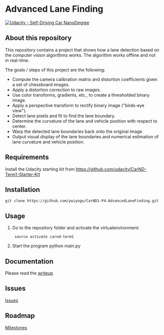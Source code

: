 # Advanced Lane Finding
[![Udacity - Self-Driving Car NanoDegree](https://s3.amazonaws.com/udacity-sdc/github/shield-carnd.svg)](http://www.udacity.com/drive)


## About this repository

This repository contains a project that shows how a lane detection based on the computer vision algorithms works. The algorithm works offline and not in real-time.


The goals / steps of this project are the following:

* Compute the camera calibration matrix and distortion coefficients given a set of chessboard images.
* Apply a distortion correction to raw images.
* Use color transforms, gradients, etc., to create a thresholded binary image.
* Apply a perspective transform to rectify binary image ("birds-eye view").
* Detect lane pixels and fit to find the lane boundary.
* Determine the curvature of the lane and vehicle position with respect to center.
* Warp the detected lane boundaries back onto the original image.
* Output visual display of the lane boundaries and numerical estimation of lane curvature and vehicle position.

## Requirements

Install the Udacity starting kit from <https://github.com/udacity/CarND-Term1-Starter-Kit>

## Installation

    git clone https://github.com/ywiyogo/CarND1-P4-AdvancedLaneFinding.git

## Usage

1. Go to the repository folder and activate the virtualenvironment:

        source activate carnd-term1

2. Start the program 
        python main.py

## Documentation
Please read the [writeup](https://github.com/ywiyogo/CarND1-P4-AdvancedLaneFinding/blob/master/writeup.md)

## Issues

[Issues](https://github.com/ywiyogo/CarND1-P4-AdvancedLaneFinding/issues)

## Roadmap

[Milestones](https://github.com/ywiyogo/CarND1-P4-AdvancedLaneFinding/milestones)
